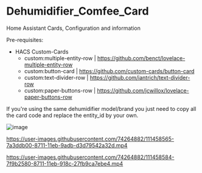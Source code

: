# Dehumidifier_Comfee_Card
Home Assistant Cards, Configuration and information

Pre-requisites:
  - HACS Custom-Cards
    - custom:multiple-entity-row | https://github.com/benct/lovelace-multiple-entity-row
    - custom:button-card | https://github.com/custom-cards/button-card
    - custom:text-divider-row | https://github.com/iantrich/text-divider-row
    - custom:paper-buttons-row | https://github.com/jcwillox/lovelace-paper-buttons-row
    
If you're using the same dehumidifier model/brand you just need to copy all the card code and replace the entity_id by your own.

![image](https://user-images.githubusercontent.com/74264882/111458326-35b23f80-8711-11eb-8bf3-e8332f09653a.png)


https://user-images.githubusercontent.com/74264882/111458565-7a3ddb00-8711-11eb-9adb-d3d79542a32d.mp4


https://user-images.githubusercontent.com/74264882/111458584-7f9b2580-8711-11eb-918c-27fb9ca7ebe4.mp4


    

